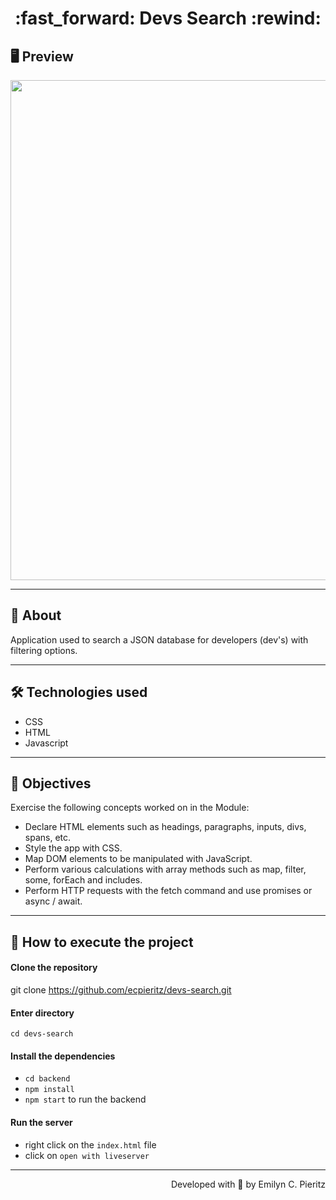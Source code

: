 <h1 align = "center"> :fast_forward: Devs Search :rewind: </h1>

## 🖥 Preview
<p align = "center">
  <img src = "https://github.com/ecpieritz/devs-search/blob/master/assets/img/dev-search-print.jpg?raw=true" width = "800">
</p>

---

## 📖 About
<p>Application used to search a JSON database for developers (dev's) with filtering options.</p>

---

## 🛠 Technologies used
- CSS
- HTML
- Javascript

---

## :pushpin: Objectives
Exercise the following concepts worked on in the Module:
- Declare HTML elements such as headings, paragraphs, inputs, divs, spans, etc.
- Style the app with CSS.
- Map DOM elements to be manipulated with JavaScript.
- Perform various calculations with array methods such as map, filter, some, forEach and includes.
- Perform HTTP requests with the fetch command and use promises or async / await.

---

## 🚀 How to execute the project
#### Clone the repository
git clone https://github.com/ecpieritz/devs-search.git

#### Enter directory
`cd devs-search`

#### Install the dependencies
- `cd backend`
- `npm install`
- `npm start` to run the backend

#### Run the server
- right click on the `index.html` file
- click on `open with liveserver`

---
<p align = "right">Developed with 💙 by Emilyn C. Pieritz</p>
